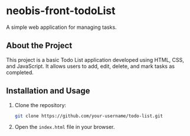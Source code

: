 # neobis-front-todoList

A simple web application for managing tasks.

## About the Project

This project is a basic Todo List application developed using HTML, CSS, and JavaScript. It allows users to add, edit, delete, and mark tasks as completed.

## Installation and Usage

1. Clone the repository:
    ```bash
    git clone https://github.com/your-username/todo-list.git
    ```

2. Open the `index.html` file in your browser.
